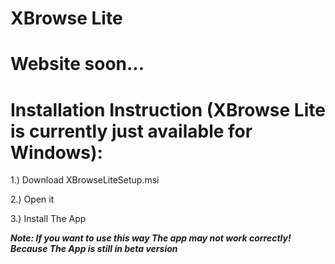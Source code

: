 # XBrowse Lite

# Website soon...

# Installation Instruction (XBrowse Lite is currently just available for Windows):

1.) Download XBrowseLiteSetup.msi

2.) Open it

3.) Install The App

***Note: If you want to use this way The app may not work correctly! Because The App is still in beta version***
